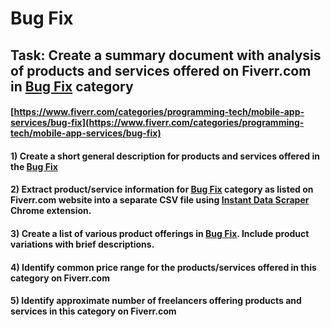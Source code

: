 # Bug Fix
## Task: Create a summary document with analysis of products and services offered on Fiverr.com in [Bug Fix](https://www.fiverr.com/categories/programming-tech/mobile-app-services/bug-fix) category
#### [https://www.fiverr.com/categories/programming-tech/mobile-app-services/bug-fix](https://www.fiverr.com/categories/programming-tech/mobile-app-services/bug-fix)
#### 1) Create a short general description for products and services offered in the [Bug Fix](https://www.fiverr.com/categories/programming-tech/mobile-app-services/bug-fix)
#### 2) Extract product/service information for [Bug Fix](https://www.fiverr.com/categories/programming-tech/mobile-app-services/bug-fix) category as listed on Fiverr.com website into a separate CSV file using [Instant Data Scraper](https://chrome.google.com/webstore/detail/instant-data-scraper/ofaokhiedipichpaobibbnahnkdoiiah) Chrome extension.
#### 3) Create a list of various product offerings in [Bug Fix](https://www.fiverr.com/categories/programming-tech/mobile-app-services/bug-fix). Include product variations with brief descriptions.
#### 4) Identify common price range for the products/services offered in this category on Fiverr.com
#### 5) Identify approximate number of freelancers offering products and services in this category on Fiverr.com
